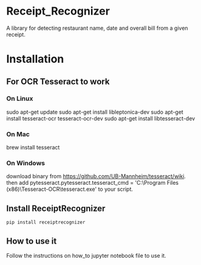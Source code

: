 # Receipt_Recognizer
A library for detecting restaurant name, date and overall bill from a given receipt.

# Installation

## For OCR Tesseract to work
### On Linux
sudo apt-get update
sudo apt-get install libleptonica-dev
sudo apt-get install tesseract-ocr tesseract-ocr-dev
sudo apt-get install libtesseract-dev
### On Mac
brew install tesseract
### On Windows
download binary from https://github.com/UB-Mannheim/tesseract/wiki. then add pytesseract.pytesseract.tesseract_cmd = 'C:\Program Files (x86)\Tesseract-OCR\tesseract.exe' to your script.

## Install ReceiptRecognizer
```
pip install receiptrecognizer
```

## How to use it
Follow the instructions on how_to jupyter notebook file to use it.
